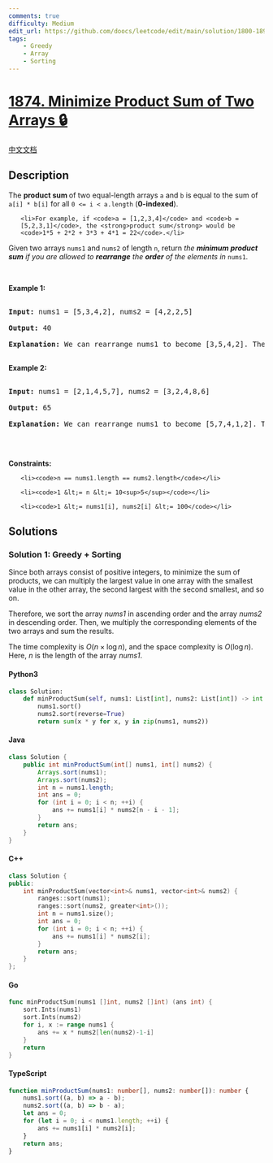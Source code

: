```yaml
---
comments: true
difficulty: Medium
edit_url: https://github.com/doocs/leetcode/edit/main/solution/1800-1899/1874.Minimize%20Product%20Sum%20of%20Two%20Arrays/README_EN.md
tags:
    - Greedy
    - Array
    - Sorting
---
```


<!-- problem:start -->

# [1874. Minimize Product Sum of Two Arrays 🔒](https://leetcode.com/problems/minimize-product-sum-of-two-arrays)

[中文文档](/solution/1800-1899/1874.Minimize%20Product%20Sum%20of%20Two%20Arrays/README.md)

## Description

<!-- description:start -->

<p>The <b>product sum </b>of two equal-length arrays <code>a</code> and <code>b</code> is equal to the sum of <code>a[i] * b[i]</code> for all <code>0 &lt;= i &lt; a.length</code> (<strong>0-indexed</strong>).</p>

<ul>

    <li>For example, if <code>a = [1,2,3,4]</code> and <code>b = [5,2,3,1]</code>, the <strong>product sum</strong> would be <code>1*5 + 2*2 + 3*3 + 4*1 = 22</code>.</li>

</ul>

<p>Given two arrays <code>nums1</code> and <code>nums2</code> of length <code>n</code>, return <em>the <strong>minimum product sum</strong> if you are allowed to <strong>rearrange</strong> the <strong>order</strong> of the elements in </em><code>nums1</code>.&nbsp;</p>

<p>&nbsp;</p>

<p><strong class="example">Example 1:</strong></p>

<pre>

<strong>Input:</strong> nums1 = [5,3,4,2], nums2 = [4,2,2,5]

<strong>Output:</strong> 40

<strong>Explanation:</strong>&nbsp;We can rearrange nums1 to become [3,5,4,2]. The product sum of [3,5,4,2] and [4,2,2,5] is 3*4 + 5*2 + 4*2 + 2*5 = 40.

</pre>

<p><strong class="example">Example 2:</strong></p>

<pre>

<strong>Input:</strong> nums1 = [2,1,4,5,7], nums2 = [3,2,4,8,6]

<strong>Output:</strong> 65

<strong>Explanation: </strong>We can rearrange nums1 to become [5,7,4,1,2]. The product sum of [5,7,4,1,2] and [3,2,4,8,6] is 5*3 + 7*2 + 4*4 + 1*8 + 2*6 = 65.

</pre>

<p>&nbsp;</p>

<p><strong>Constraints:</strong></p>

<ul>

    <li><code>n == nums1.length == nums2.length</code></li>

    <li><code>1 &lt;= n &lt;= 10<sup>5</sup></code></li>

    <li><code>1 &lt;= nums1[i], nums2[i] &lt;= 100</code></li>

</ul>

<!-- description:end -->

## Solutions

<!-- solution:start -->

### Solution 1: Greedy + Sorting

Since both arrays consist of positive integers, to minimize the sum of products, we can multiply the largest value in one array with the smallest value in the other array, the second largest with the second smallest, and so on.

Therefore, we sort the array $\textit{nums1}$ in ascending order and the array $\textit{nums2}$ in descending order. Then, we multiply the corresponding elements of the two arrays and sum the results.

The time complexity is $O(n \times \log n)$, and the space complexity is $O(\log n)$. Here, $n$ is the length of the array $\textit{nums1}$.

<!-- tabs:start -->

#### Python3

```python
class Solution:
    def minProductSum(self, nums1: List[int], nums2: List[int]) -> int:
        nums1.sort()
        nums2.sort(reverse=True)
        return sum(x * y for x, y in zip(nums1, nums2))
```

#### Java

```java
class Solution {
    public int minProductSum(int[] nums1, int[] nums2) {
        Arrays.sort(nums1);
        Arrays.sort(nums2);
        int n = nums1.length;
        int ans = 0;
        for (int i = 0; i < n; ++i) {
            ans += nums1[i] * nums2[n - i - 1];
        }
        return ans;
    }
}
```

#### C++

```cpp
class Solution {
public:
    int minProductSum(vector<int>& nums1, vector<int>& nums2) {
        ranges::sort(nums1);
        ranges::sort(nums2, greater<int>());
        int n = nums1.size();
        int ans = 0;
        for (int i = 0; i < n; ++i) {
            ans += nums1[i] * nums2[i];
        }
        return ans;
    }
};
```

#### Go

```go
func minProductSum(nums1 []int, nums2 []int) (ans int) {
	sort.Ints(nums1)
	sort.Ints(nums2)
	for i, x := range nums1 {
		ans += x * nums2[len(nums2)-1-i]
	}
	return
}
```

#### TypeScript

```ts
function minProductSum(nums1: number[], nums2: number[]): number {
    nums1.sort((a, b) => a - b);
    nums2.sort((a, b) => b - a);
    let ans = 0;
    for (let i = 0; i < nums1.length; ++i) {
        ans += nums1[i] * nums2[i];
    }
    return ans;
}
```

<!-- tabs:end -->

<!-- solution:end -->

<!-- problem:end -->
